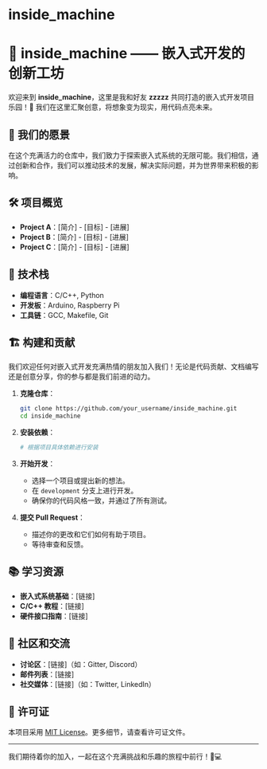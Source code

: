 # inside_machine




# 🚀 inside_machine —— 嵌入式开发的创新工坊

欢迎来到 **inside_machine**，这里是我和好友 **zzzzz** 共同打造的嵌入式开发项目乐园！🎉 我们在这里汇聚创意，将想象变为现实，用代码点亮未来。

## 🌟 我们的愿景

在这个充满活力的仓库中，我们致力于探索嵌入式系统的无限可能。我们相信，通过创新和合作，我们可以推动技术的发展，解决实际问题，并为世界带来积极的影响。

## 🛠️ 项目概览

- **Project A**：[简介] - [目标] - [进展]
- **Project B**：[简介] - [目标] - [进展]
- **Project C**：[简介] - [目标] - [进展]

## 🤖 技术栈

- **编程语言**：C/C++, Python
- **开发板**：Arduino, Raspberry Pi
- **工具链**：GCC, Makefile, Git

## 🏗️ 构建和贡献

我们欢迎任何对嵌入式开发充满热情的朋友加入我们！无论是代码贡献、文档编写还是创意分享，你的参与都是我们前进的动力。

1. **克隆仓库**：
   ```bash
   git clone https://github.com/your_username/inside_machine.git
   cd inside_machine
   ```

2. **安装依赖**：
   ```bash
   # 根据项目具体依赖进行安装
   ```

3. **开始开发**：
   - 选择一个项目或提出新的想法。
   - 在 `development` 分支上进行开发。
   - 确保你的代码风格一致，并通过了所有测试。

4. **提交 Pull Request**：
   - 描述你的更改和它们如何有助于项目。
   - 等待审查和反馈。

## 📚 学习资源

- **嵌入式系统基础**：[链接]
- **C/C++ 教程**：[链接]
- **硬件接口指南**：[链接]

## 🌈 社区和交流

- **讨论区**：[链接]（如：Gitter, Discord）
- **邮件列表**：[链接]
- **社交媒体**：[链接]（如：Twitter, LinkedIn）

## 📜 许可证

本项目采用 [MIT License](LICENSE)。更多细节，请查看许可证文件。

---

我们期待着你的加入，一起在这个充满挑战和乐趣的旅程中前行！🚀💻


